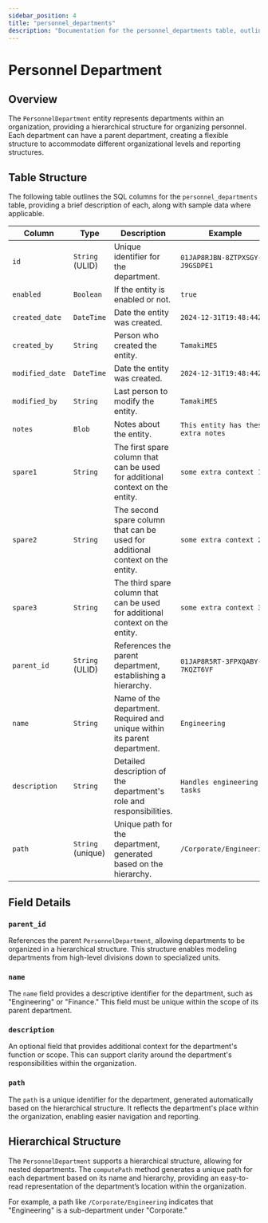```yaml
---
sidebar_position: 4
title: "personnel_departments"
description: "Documentation for the personnel_departments table, outlining its columns and structure."
---
```


# Personnel Department

## Overview

The `PersonnelDepartment` entity represents departments within an organization, providing a hierarchical structure for
organizing personnel. Each department can have a parent department, creating a flexible structure to accommodate
different organizational levels and reporting structures.

## Table Structure

The following table outlines the SQL columns for the `personnel_departments` table, providing a brief description of
each, along with sample data where applicable.

| Column          | Type              | Description                                                                    | Example                             |
|-----------------|-------------------|--------------------------------------------------------------------------------|-------------------------------------|
| `id`            | `String` (ULID)   | Unique identifier for the department.                                          | `01JAP8RJBN-8ZTPXSGY-J9GSDPE1`      |
| `enabled`       | `Boolean`         | If the entity is enabled or not.                                               | `true`                              |
| `created_date`  | `DateTime`        | Date the entity was created.                                                   | `2024-12-31T19:48:44Z`              |
| `created_by`    | `String`          | Person who created the entity.                                                 | `TamakiMES`                         |
| `modified_date` | `DateTime`        | Date the entity was created.                                                   | `2024-12-31T19:48:44Z`              |
| `modified_by`   | `String`          | Last person to modify the entity.                                              | `TamakiMES`                         |
| `notes`         | `Blob`            | Notes about the entity.                                                        | `This entity has these extra notes` |
| `spare1`        | `String`          | The first spare column that can be used for additional context on the entity.  | `some extra context 1`              |
| `spare2`        | `String`          | The second spare column that can be used for additional context on the entity. | `some extra context 2`              |
| `spare3`        | `String`          | The third spare column that can be used for additional context on the entity.  | `some extra context 3`              |
| `parent_id`     | `String` (ULID)   | References the parent department, establishing a hierarchy.                    | `01JAP8R5RT-3FPXQABY-7KQZT6VF`      |
| `name`          | `String`          | Name of the department. Required and unique within its parent department.      | `Engineering`                       |
| `description`   | `String`          | Detailed description of the department's role and responsibilities.            | `Handles engineering tasks`         |
| `path`          | `String` (unique) | Unique path for the department, generated based on the hierarchy.              | `/Corporate/Engineering`            |

## Field Details

### `parent_id`

References the parent `PersonnelDepartment`, allowing departments to be organized in a hierarchical structure.
This structure enables modeling departments from high-level divisions down to specialized units.

### `name`

The `name` field provides a descriptive identifier for the department, such as "Engineering" or "Finance." This field
must be unique within the scope of its parent department.

### `description`

An optional field that provides additional context for the department's function or scope. This can support clarity
around the department's responsibilities within the organization.

### `path`

The `path` is a unique identifier for the department, generated automatically based on the hierarchical structure. It
reflects the department's place within the organization, enabling easier navigation and reporting.

## Hierarchical Structure

The `PersonnelDepartment` supports a hierarchical structure, allowing for nested departments. The `computePath` method
generates a unique path for each department based on its name and hierarchy, providing an easy-to-read representation of
the department’s location within the organization.

For example, a path like `/Corporate/Engineering` indicates that "Engineering" is a sub-department under "Corporate."

